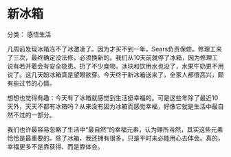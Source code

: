 # 新冰箱

分类： 感悟生活

几周前发现冰箱冻不了冰激凌了。因为才买不到一年，Sears负责保修。修理工来了三次，最终确定没法修，必须换新的。我们从10天前就停了冰箱，因为修理工说有若开着会有安全隐患。扔了不少食物，冰块和饮用水也没了，水果牛奶更不用说了。这几天盼冰箱真是望眼欲穿。今天终于新冰箱送来了，全家人都很高兴，颇有些过节的心情。

想想也觉得有趣：今天有了冰箱就感觉到生活挺幸福的。可是这些年除了最近10天外，天天不都有冰箱吗？从来没有因为冰箱而感觉幸福，好像它就是生活中最自然不过的一部分。

我们也许最容易忽略了生活中“最自然”的幸福元素，认为理所当然，其实这些元素恰恰是最重要的。除了冰箱，我还拥有很多，只是平时未必能用心去体会。真的，幸福更多不是靠获得、而是靠体会。
